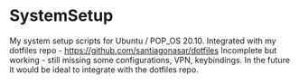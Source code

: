 # SystemSetup
My system setup scripts for Ubuntu / POP_OS 20.10.
Integrated with my dotfiles repo -  https://github.com/santiagonasar/dotfiles
Incomplete but working - still missing some configurations, VPN, keybindings. In the future it would be ideal to integrate with the dotfiles repo.
